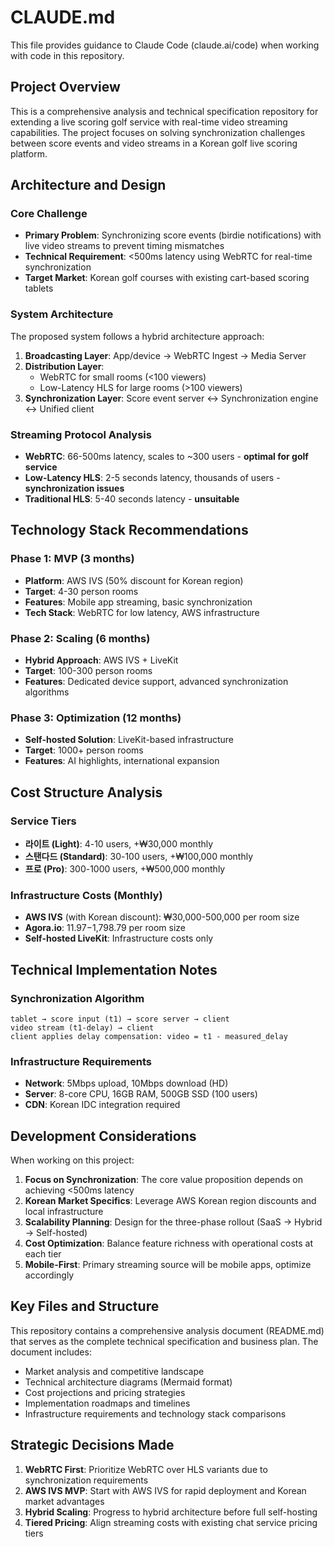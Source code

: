 # CLAUDE.md

This file provides guidance to Claude Code (claude.ai/code) when working with code in this repository.

## Project Overview

This is a comprehensive analysis and technical specification repository for extending a live scoring golf service with real-time video streaming capabilities. The project focuses on solving synchronization challenges between score events and video streams in a Korean golf live scoring platform.

## Architecture and Design

### Core Challenge
- **Primary Problem**: Synchronizing score events (birdie notifications) with live video streams to prevent timing mismatches
- **Technical Requirement**: <500ms latency using WebRTC for real-time synchronization
- **Target Market**: Korean golf courses with existing cart-based scoring tablets

### System Architecture
The proposed system follows a hybrid architecture approach:

1. **Broadcasting Layer**: App/device → WebRTC Ingest → Media Server
2. **Distribution Layer**: 
   - WebRTC for small rooms (<100 viewers)
   - Low-Latency HLS for large rooms (>100 viewers)
3. **Synchronization Layer**: Score event server ↔ Synchronization engine ↔ Unified client

### Streaming Protocol Analysis
- **WebRTC**: 66-500ms latency, scales to ~300 users - **optimal for golf service**
- **Low-Latency HLS**: 2-5 seconds latency, thousands of users - **synchronization issues**
- **Traditional HLS**: 5-40 seconds latency - **unsuitable**

## Technology Stack Recommendations

### Phase 1: MVP (3 months)
- **Platform**: AWS IVS (50% discount for Korean region)
- **Target**: 4-30 person rooms
- **Features**: Mobile app streaming, basic synchronization
- **Tech Stack**: WebRTC for low latency, AWS infrastructure

### Phase 2: Scaling (6 months)
- **Hybrid Approach**: AWS IVS + LiveKit
- **Target**: 100-300 person rooms
- **Features**: Dedicated device support, advanced synchronization algorithms

### Phase 3: Optimization (12 months)
- **Self-hosted Solution**: LiveKit-based infrastructure
- **Target**: 1000+ person rooms
- **Features**: AI highlights, international expansion

## Cost Structure Analysis

### Service Tiers
- **라이트 (Light)**: 4-10 users, +₩30,000 monthly
- **스탠다드 (Standard)**: 30-100 users, +₩100,000 monthly  
- **프로 (Pro)**: 300-1000 users, +₩500,000 monthly

### Infrastructure Costs (Monthly)
- **AWS IVS** (with Korean discount): ₩30,000-500,000 per room size
- **Agora.io**: $11.97-$1,798.79 per room size
- **Self-hosted LiveKit**: Infrastructure costs only

## Technical Implementation Notes

### Synchronization Algorithm
```
tablet → score input (t1) → score server → client
video stream (t1-delay) → client
client applies delay compensation: video = t1 - measured_delay
```

### Infrastructure Requirements
- **Network**: 5Mbps upload, 10Mbps download (HD)
- **Server**: 8-core CPU, 16GB RAM, 500GB SSD (100 users)
- **CDN**: Korean IDC integration required

## Development Considerations

When working on this project:

1. **Focus on Synchronization**: The core value proposition depends on achieving <500ms latency
2. **Korean Market Specifics**: Leverage AWS Korean region discounts and local infrastructure
3. **Scalability Planning**: Design for the three-phase rollout (SaaS → Hybrid → Self-hosted)
4. **Cost Optimization**: Balance feature richness with operational costs at each tier
5. **Mobile-First**: Primary streaming source will be mobile apps, optimize accordingly

## Key Files and Structure

This repository contains a comprehensive analysis document (README.md) that serves as the complete technical specification and business plan. The document includes:

- Market analysis and competitive landscape
- Technical architecture diagrams (Mermaid format)
- Cost projections and pricing strategies
- Implementation roadmaps and timelines
- Infrastructure requirements and technology stack comparisons

## Strategic Decisions Made

1. **WebRTC First**: Prioritize WebRTC over HLS variants due to synchronization requirements
2. **AWS IVS MVP**: Start with AWS IVS for rapid deployment and Korean market advantages
3. **Hybrid Scaling**: Progress to hybrid architecture before full self-hosting
4. **Tiered Pricing**: Align streaming costs with existing chat service pricing tiers